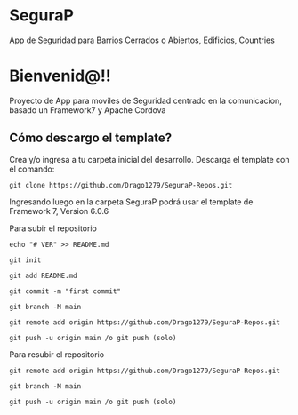 # SeguraP
App de Seguridad para Barrios Cerrados o Abiertos, Edificios, Countries

# Bienvenid@!! 

Proyecto de App para moviles de Seguridad centrado en la comunicacion, basado un Framework7 y Apache Cordova

## Cómo descargo el template?

Crea y/o ingresa a tu carpeta inicial del desarrollo. Descarga el template con el comando:

    git clone https://github.com/Drago1279/SeguraP-Repos.git

Ingresando luego en la carpeta SeguraP podrá usar el template de Framework 7, Version 6.0.6

Para subir el repositorio

	echo "# VER" >> README.md

	git init

	git add README.md

	git commit -m "first commit"

	git branch -M main

	git remote add origin https://github.com/Drago1279/SeguraP-Repos.git

	git push -u origin main /o git push (solo)

Para resubir el repositorio

	git remote add origin https://github.com/Drago1279/SeguraP-Repos.git

	git branch -M main

	git push -u origin main /o git push (solo)

